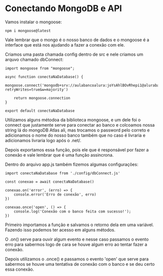 # Conectando MongoDB e API

Vamos instalar o mongoose:

    npm i mongoose@latest

Vale lembrar que o mongo é o nosso banco de dados e o mongoose é a interface que está nos ajudando a fazer a conexão com ele.

Criamos uma pasta chamada config dentro de src e nele criamos um arquvo chamado dbConnect:

    import mongoose from "mongoose";

    async function conectaNaDatabase() {
        mongoose.connect('mongodb+srv://aulabancoalura:joYsAhlBOvRhepi1@alurabanco.ndtdeyh.mongodb.net/livraria?retryWrites=true&w=majority')

        return mongoose.connection
    }

    export default conectaNaDatabase

Utilizamos alguns métodoa da biblioteca mongoose, e um dele foi o connect que justamente serve para conectar ao banco e colcoamos nossa string lá do mongoDB Atlas ali, mas trocamos o password pelo correto e adicionamos o nome do nosso banco também que no caso é livraria e adicionamos livraria logo após o .net/.

Depois exportamos essa função, pois ele que é responsável por fazer a conexão e vale lembrar que é uma função assincrona.

Dentro do arquivo app.js também fizemos algumas configurações:

    import conectaNaDatabase from './config/dbConnect.js'

    const conexao = await conectaNaDatabase()

    conexao.on('error', (erro) => {
        console.error('Erro de conexão', erro)
    })

    conexao.once('open', () => {
        console.log('Conexão com o banco feita com sucesso!');
    })

Primeiro importamos a função e salvamos o retorno dela em uma variável. Fazendo isso podemos ter acesso em alguns métodos.

O .on() serve para ouvir algum evento e nesse caso passamos o evento erro para sabermos logo de cara se houve algum erro ao tentar fazer a conexão.

Depois utilizamos o .once() e passamos o evento 'open' que serve para sabermos se houve uma tentativa de conexão com o banco e se deu certo essa conexão.


